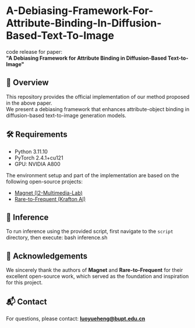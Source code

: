 # A-Debiasing-Framework-For-Attribute-Binding-In-Diffusion-Based-Text-To-Image

code release for paper:  
**"A Debiasing Framework for Attribute Binding in Diffusion-Based Text-to-Image"**

## 📖 Overview

This repository provides the official implementation of our method proposed in the above paper.  
We present a debiasing framework that enhances attribute-object binding in diffusion-based text-to-image generation models.

## 🛠️ Requirements

- Python 3.11.10  
- PyTorch 2.4.1+cu121  
- GPU: NVIDIA A800 

The environment setup and part of the implementation are based on the following open-source projects:

- [Magnet (I2-Multimedia-Lab)](https://github.com/I2-Multimedia-Lab/Magnet)  
- [Rare-to-Frequent (Krafton AI)](https://github.com/krafton-ai/Rare-to-Frequent)

## 🚀 Inference

To run inference using the provided script, first navigate to the `script` directory, then execute:
bash inference.sh

## 🙏 Acknowledgements

We sincerely thank the authors of **Magnet** and **Rare-to-Frequent** for their excellent open-source work, which served as the foundation and inspiration for this project.

## 📬 Contact

For questions, please contact: **luoyueheng@bupt.edu.cn**


